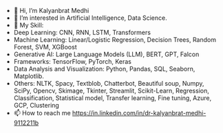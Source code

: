 - 👋 Hi, I’m Kalyanbrat Medhi
- 👀 I’m interested in Artificial Intelligence, Data Science.
- 🎿 My Skill:
- Deep Learning: CNN, RNN, LSTM, Transformers
- Machine Learning: Linear/Logistic Regression, Decision Trees, Random Forest, SVM, XGBoost
- Generative AI: Large Language Models (LLM), BERT, GPT, Falcon
- Frameworks: TensorFlow, PyTorch, Keras
- Data Analysis and Visualization: Python, Pandas, SQL, Seaborn, Matplotlib.
- Others: NLTK, Spacy, Textblob, Chatterbot, Beautiful soup, Numpy, SciPy, Opencv, Skimage, Tkinter,
Streamlit, Scikit-Learn, Regression, Classification, Statistical model, Transfer learning, Fine tuning, Azure,
GCP, Clustering
- 📫 How to reach me https://in.linkedin.com/in/dr-kalyanbrat-medhi-9112211b

<!---
kalyan659/kalyan659 is a ✨ special ✨ repository because its `README.md` (this file) appears on your GitHub profile.
You can click the Preview link to take a look at your changes.
--->
